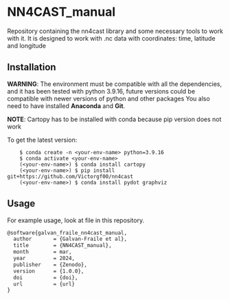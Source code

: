 # NN4CAST_manual
 Repository containing the nn4cast library and some necessary tools to work with it. It is designed to work with .nc data with coordinates: time, latitude and longitude

## Installation
**WARNING**: The environment must be compatible with all the dependencies, and it has been tested with python 3.9.16, future versions could be compatible with newer versions of python and other packages You also need to have installed **Anaconda** and **Git**.

**NOTE**: Cartopy has to be installed with conda because pip version does not work

To get the latest version:
```console
    $ conda create -n <your-env-name> python=3.9.16
    $ conda activate <your-env-name>
    (<your-env-name>) $ conda install cartopy
    (<your-env-name>) $ pip install git+https://github.com/Victorgf00/nn4cast
    (<your-env-name>) $ conda install pydot graphviz
```

## Usage
For example usage, look at file    in this repository.

```markdown
@software{galvan_fraile_nn4cast_manual,
  author       = {Galvan-Fraile et al},
  title        = {NN4CAST_manual},
  month        = mar,
  year         = 2024,
  publisher    = {Zenodo},
  version      = {1.0.0},
  doi          = {doi},
  url          = {url}
}
```
